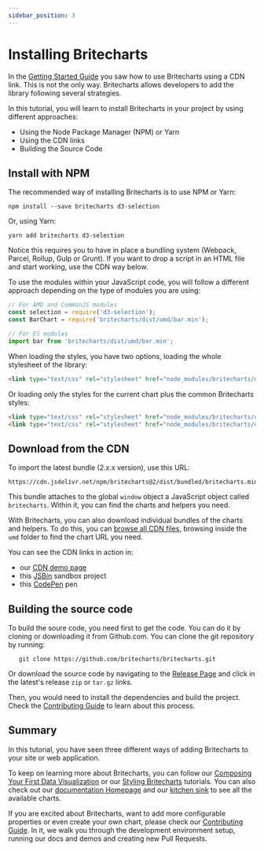 ```yaml
---
sidebar_position: 3
---
```


# Installing Britecharts
In the [Getting Started Guide][gettingStarted] you saw how to use Britecharts using a CDN link. This is not the only way. Britecharts allows developers to add the library following several strategies.

In this tutorial, you will learn to install Britecharts in your project by using different approaches:
* Using the Node Package Manager (NPM) or Yarn
* Using the CDN links
* Building the Source Code

## Install with NPM
The recommended way of installing Britecharts is to use NPM or Yarn:
```
npm install --save britecharts d3-selection
```
Or, using Yarn:
```
yarn add britecharts d3-selection
```
Notice this requires you to have in place a bundling system (Webpack, Parcel, Rollup, Gulp or Grunt). If you want to drop a script in an HTML file and start working, use the CDN way below.

To use the modules within your JavaScript code, you will follow a different approach depending on the type of modules you are using:
```js
// For AMD and CommonJS modules
const selection = require('d3-selection');
const BarChart = require('britecharts/dist/umd/bar.min');

// For ES modules
import bar from 'britecharts/dist/umd/bar.min';
```

When loading the styles, you have two options, loading the whole stylesheet of the library:
```html
<link type="text/css" rel="stylesheet" href="node_modules/britecharts/dist/styles/bundle/britecharts.min.css">
```

Or loading only the styles for the current chart plus the common Britecharts styles:
```html
<link type="text/css" rel="stylesheet" href="node_modules/britecharts/dist/styles/charts/common.min.css">
<link type="text/css" rel="stylesheet" href="node_modules/britecharts/dist/styles/charts/bar.min.css">
```

## Download from the CDN
To import the latest bundle (2.x.x version), use this URL:
```
https://cdn.jsdelivr.net/npm/britecharts@2/dist/bundled/britecharts.min.js
```
This bundle attaches to the global `window` object a JavaScript object called `britecharts`. Within it, you can find the charts and helpers you need.

With Britecharts, you can also download individual bundles of the charts and helpers. To do this, you can [browse all CDN files][jsDelivrDist], browsing inside the `umd` folder to find the chart URL you need.

You can see the CDN links in action in:
* our [CDN demo page][cdnDemo]
* this [JSBin][jsbinSandbox] sandbox project
* this [CodePen][codepenSandbox] pen

## Building the source code
To build the soure code, you need first to get the code. You can do it by cloning or downloading it from Github.com. You can clone the git repository by running:
```
   git clone https://github.com/britecharts/britecharts.git
```
Or download the source code by navigating to the [Release Page][githubReleases] and click in the latest's release `zip` or `tar.gz` links.

Then, you would need to install the dependencies and build the project. Check the [Contributing Guide][contributingGuide] to learn about this process.

## Summary
In this tutorial, you have seen three different ways of adding Britecharts to  your site or web application.

To keep on learning more about Britecharts, you can follow our [Composing Your First Data Visualization][composingDataviz] or our [Styling Britecharts][stylingBritecharts] tutorials. You can also check out our [documentation Homepage][home] and our [kitchen sink][demos] to see all the available charts.

If you are excited about Britecharts, want to add more configurable properties or even create your own chart, please check our [Contributing Guide][contributingGuide]. In it, we walk you through the development environment setup, running our docs and demos and creating new Pull Requests.

[jsDelivrDist]: https://cdn.jsdelivr.net/npm/britecharts/dist/
[cdnDemo]: https://britecharts.github.io/britecharts/cdn.html
[jsbinSandbox]: https://jsbin.com/wativun/1/edit?html,js,output
[codepenSandbox]: https://codepen.io/Golodhros/pen/PprGeP?editors=1010
[contributingGuide]: https://github.com/britecharts/britecharts/blob/master/.github/CONTRIBUTING.md
[githubReleases]: https://github.com/britecharts/britecharts/releases
[home]: http://britecharts.github.io/britecharts/
[demos]: http://britecharts.github.io/britecharts/tutorial-kitchen-sink.html
[gettingStarted]: http://britecharts.github.io/britecharts/getting-started.html
[composingDataviz]: http://britecharts.github.io/britecharts/composing-dataviz.html
[stylingBritecharts]: http://britecharts.github.io/britecharts/styling-dataviz.html
